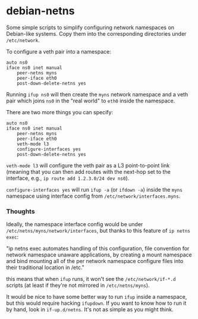 # debian-netns

Some simple scripts to simplify configuring network namespaces on
Debian-like systems.  Copy them into the corresponding directories under
`/etc/network`.

To configure a veth pair into a namespace:
```
auto ns0
iface ns0 inet manual
    peer-netns myns
    peer-iface eth0
    post-down-delete-netns yes
```
Running `ifup ns0` will then create the `myns` network namespace and a veth
pair which joins `ns0` in the "real world" to `eth0` inside the namespace.

There are two more things you can specify:
```
auto ns0
iface ns0 inet manual
    peer-netns myns
    peer-iface eth0
    veth-mode l3
    configure-interfaces yes
    post-down-delete-netns yes
```
`veth-mode l3` will configure the veth pair as a L3 point-to-point link
(meaning that you can then add routes with the next-hop set to the
interface, e.g., `ip route add 1.2.3.0/24 dev ns0`).

`configure-interfaces yes` will run `ifup -a` (or `ifdown -a`) inside the
`myns` namespace using interface config from `/etc/network/interfaces.myns`.

### Thoughts

Ideally, the namespace interface config would be under
`/etc/netns/myns/network/interfaces`, but thanks to this feature of `ip
netns exec`:

"ip netns exec automates handling of this configuration, file convention for
network namespace unaware applications, by creating a mount namespace and
bind mounting all of the per network namespace configure files into their
traditional location in /etc."

this means that when `ifup` runs, it won't see the `/etc/network/if-*.d`
scripts (at least if they're not mirrored in `/etc/netns/myns`).

It would be nice to have some better way to run `ifup` inside a namespace,
but this would require hacking `ifupdown`.  If you want to know how to run it
by hand, look in `if-up.d/netns`.  It's not as simple as you might think.

